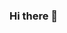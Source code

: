 ### Hi there 👋

<!--
**EDSON-R/EDSON-R** is a ✨ _special_ ✨ repository because its `README.md` (this file) appears on your GitHub profile.

### About me: “Since 19 years ago I`m Civil engineer, and now merging like Data Analyst” I`m recently achieving my certification like data Analyst with Google, I´m ready to learn and reach my goal about make my carrer change.

- 🔭 I’m currently working like freelance
- 🌱 I’m currently learning SQL, R, Phyton
- 👯 I’m looking to collaborate on any project how gives me experience.
- 🤔 I’m looking for help with SQL, R, Phyton
- 💬 Ask me about spreadsheets, R
- 📫 How to reach me: utilyfeliz@gmail.com, edson.rosas.da@gmail.com
- 😄 Pronouns: He, we 
- ⚡ Fun fact: I´m trying to change my carrer at 44 years 
